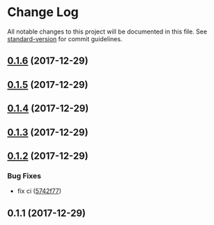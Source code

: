 # Change Log

All notable changes to this project will be documented in this file. See [standard-version](https://github.com/conventional-changelog/standard-version) for commit guidelines.

<a name="0.1.6"></a>
## [0.1.6](https://github.com/molingyu/js-proj-template/compare/v0.1.5...v0.1.6) (2017-12-29)



<a name="0.1.5"></a>
## [0.1.5](https://github.com/molingyu/js-proj-template/compare/v0.1.4...v0.1.5) (2017-12-29)



<a name="0.1.4"></a>
## [0.1.4](https://github.com/molingyu/js-proj-template/compare/v0.1.3...v0.1.4) (2017-12-29)



<a name="0.1.3"></a>
## [0.1.3](https://github.com/molingyu/js-proj-template/compare/v0.1.2...v0.1.3) (2017-12-29)



<a name="0.1.2"></a>
## [0.1.2](https://github.com/molingyu/js-proj-template/compare/v0.1.1...v0.1.2) (2017-12-29)


### Bug Fixes

* fix ci ([5742f77](https://github.com/molingyu/js-proj-template/commit/5742f77))



<a name="0.1.1"></a>
## 0.1.1 (2017-12-29)
